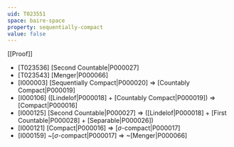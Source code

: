 ```yaml
---
uid: T023551
space: baire-space
property: sequentially-compact
value: false
---
```

[[Proof]]

* [T023536] [Second Countable|P000027]
* [T023543] [Menger|P000066]
* [I000003] [Sequentially Compact|P000020] => [Countably Compact|P000019]
* [I000106] ([Lindelof|P000018] + [Countably Compact|P000019]) => [Compact|P000016]
* [I000125] [Second Countable|P000027] => ([Lindelof|P000018] + [First Countable|P000028] + [Separable|P000026])
* [I000121] [Compact|P000016] => [$\sigma$-compact|P000017]
* [I000159] ~[$\sigma$-compact|P000017] => ~[Menger|P000066]


